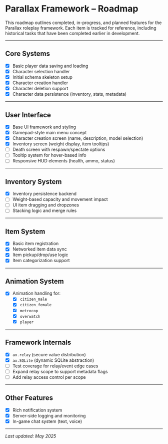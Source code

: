 # Parallax Framework – Roadmap

This roadmap outlines completed, in-progress, and planned features for the Parallax roleplay framework. Each item is tracked for reference, including historical tasks that have been completed earlier in development.

---

## Core Systems

- [x] Basic player data saving and loading
- [x] Character selection handler
- [x] Initial schema skeleton setup
- [x] Character creation handler
- [x] Character deletion support
- [x] Character data persistence (inventory, stats, metadata)

---

## User Interface

- [x] Base UI framework and styling
- [x] Gamepad-style main menu concept
- [x] Character creation screen (name, description, model selection)
- [x] Inventory screen (weight display, item tooltips)
- [ ] Death screen with respawn/spectate options
- [ ] Tooltip system for hover-based info
- [ ] Responsive HUD elements (health, ammo, status)

---

## Inventory System

- [x] Inventory persistence backend
- [ ] Weight-based capacity and movement impact
- [ ] UI item dragging and dropzones
- [ ] Stacking logic and merge rules

---

## Item System

- [x] Basic item registration
- [x] Networked item data sync
- [x] Item pickup/drop/use logic
- [x] Item categorization support

---

## Animation System

- [x] Animation handling for:
  - [x] `citizen_male`
  - [x] `citizen_female`
  - [x] `metrocop`
  - [x] `overwatch`
  - [x] `player`

---

## Framework Internals

- [x] `ax.relay` (secure value distribution)
- [x] `ax.SQLite` (dynamic SQLite abstraction)
- [ ] Test coverage for relay/event edge cases
- [ ] Expand relay scope to support metadata flags
- [ ] Add relay access control per scope

---

## Other Features

- [x] Rich notification system
- [x] Server-side logging and monitoring
- [x] In-game chat system (text, voice)

---

_Last updated: May 2025_

